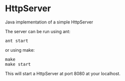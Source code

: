 HttpServer
==========

Java implementation of a simple HttpServer

The server can be run using ant:

<pre>
ant start
</pre>

or using make:

<pre>
make
make start
</pre>

This will start a HttpServer at port 8080 at your localhost.
